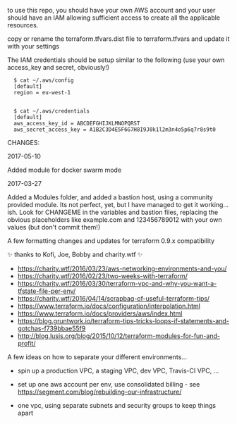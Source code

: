 to use this repo, you should have your own AWS account and your user should have an IAM allowing sufficient access to create all the applicable resources.

copy or rename the terraform.tfvars.dist file to terraform.tfvars and update it with your settings

The IAM credentials should be setup similar to the following (use your own access_key and secret, obviously!)

```
  $ cat ~/.aws/config
  [default]
  region = eu-west-1


  $ cat ~/.aws/credentials
  [default]
  aws_access_key_id = ABCDEFGHIJKLMNOPQRST
  aws_secret_access_key = A1B2C3D4E5F6G7H8I9J0k1l2m3n4o5p6q7r8s9t0
```

CHANGES:

2017-05-10

Added module for docker swarm mode

2017-03-27

Added a Modules folder, and added a bastion host, using a community provided module. Its not perfect, yet, but I have managed to get it working... ish. Look for CHANGEME in the variables and bastion files, replacing the obvious placeholders like example.com and 123456789012 with your own values (but don't commit them!)

A few formatting changes and updates for terraform 0.9.x compatibility






:sparkles: thanks to Kofi, Joe, Bobby and charity.wtf :sparkles: 

- https://charity.wtf/2016/03/23/aws-networking-environments-and-you/
- https://charity.wtf/2016/02/23/two-weeks-with-terraform/
- https://charity.wtf/2016/03/30/terraform-vpc-and-why-you-want-a-tfstate-file-per-env/
- https://charity.wtf/2016/04/14/scrapbag-of-useful-terraform-tips/
- https://www.terraform.io/docs/configuration/interpolation.html
- https://www.terraform.io/docs/providers/aws/index.html
- https://blog.gruntwork.io/terraform-tips-tricks-loops-if-statements-and-gotchas-f739bbae55f9
- http://blog.lusis.org/blog/2015/10/12/terraform-modules-for-fun-and-profit/

A few ideas on how to separate your different environments...

- spin up a production VPC, a staging VPC, dev VPC, Travis-CI VPC, ...

- set up one aws account per env, use consolidated billing - see https://segment.com/blog/rebuilding-our-infrastructure/

- one vpc, using separate subnets and security groups to keep things apart


